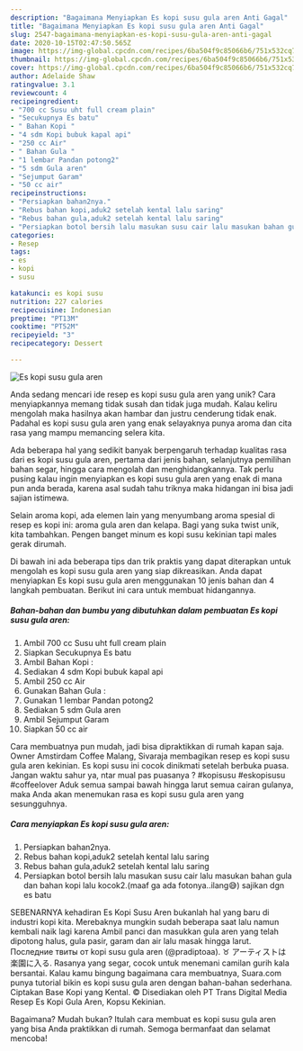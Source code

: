```yaml
---
description: "Bagaimana Menyiapkan Es kopi susu gula aren Anti Gagal"
title: "Bagaimana Menyiapkan Es kopi susu gula aren Anti Gagal"
slug: 2547-bagaimana-menyiapkan-es-kopi-susu-gula-aren-anti-gagal
date: 2020-10-15T02:47:50.565Z
image: https://img-global.cpcdn.com/recipes/6ba504f9c85066b6/751x532cq70/es-kopi-susu-gula-aren-foto-resep-utama.jpg
thumbnail: https://img-global.cpcdn.com/recipes/6ba504f9c85066b6/751x532cq70/es-kopi-susu-gula-aren-foto-resep-utama.jpg
cover: https://img-global.cpcdn.com/recipes/6ba504f9c85066b6/751x532cq70/es-kopi-susu-gula-aren-foto-resep-utama.jpg
author: Adelaide Shaw
ratingvalue: 3.1
reviewcount: 4
recipeingredient:
- "700 cc Susu uht full cream plain"
- "Secukupnya Es batu"
- " Bahan Kopi "
- "4 sdm Kopi bubuk kapal api"
- "250 cc Air"
- " Bahan Gula "
- "1 lembar Pandan potong2"
- "5 sdm Gula aren"
- "Sejumput Garam"
- "50 cc air"
recipeinstructions:
- "Persiapkan bahan2nya."
- "Rebus bahan kopi,aduk2 setelah kental lalu saring"
- "Rebus bahan gula,aduk2 setelah kental lalu saring"
- "Persiapkan botol bersih lalu masukan susu cair lalu masukan bahan gula dan bahan kopi lalu kocok2.(maaf ga ada fotonya..ilang😅) sajikan dgn es batu"
categories:
- Resep
tags:
- es
- kopi
- susu

katakunci: es kopi susu 
nutrition: 227 calories
recipecuisine: Indonesian
preptime: "PT13M"
cooktime: "PT52M"
recipeyield: "3"
recipecategory: Dessert

---
```



![Es kopi susu gula aren](https://img-global.cpcdn.com/recipes/6ba504f9c85066b6/751x532cq70/es-kopi-susu-gula-aren-foto-resep-utama.jpg)

Anda sedang mencari ide resep es kopi susu gula aren yang unik? Cara menyiapkannya memang tidak susah dan tidak juga mudah. Kalau keliru mengolah maka hasilnya akan hambar dan justru cenderung tidak enak. Padahal es kopi susu gula aren yang enak selayaknya punya aroma dan cita rasa yang mampu memancing selera kita.

Ada beberapa hal yang sedikit banyak berpengaruh terhadap kualitas rasa dari es kopi susu gula aren, pertama dari jenis bahan, selanjutnya pemilihan bahan segar, hingga cara mengolah dan menghidangkannya. Tak perlu pusing kalau ingin menyiapkan es kopi susu gula aren yang enak di mana pun anda berada, karena asal sudah tahu triknya maka hidangan ini bisa jadi sajian istimewa.

Selain aroma kopi, ada elemen lain yang menyumbang aroma spesial di resep es kopi ini: aroma gula aren dan kelapa. Bagi yang suka twist unik, kita tambahkan. Pengen banget minum es kopi susu kekinian tapi males gerak dirumah.


Di bawah ini ada beberapa tips dan trik praktis yang dapat diterapkan untuk mengolah es kopi susu gula aren yang siap dikreasikan. Anda dapat menyiapkan Es kopi susu gula aren menggunakan 10 jenis bahan dan 4 langkah pembuatan. Berikut ini cara untuk membuat hidangannya.

<!--inarticleads1-->

##### Bahan-bahan dan bumbu yang dibutuhkan dalam pembuatan Es kopi susu gula aren:

1. Ambil 700 cc Susu uht full cream plain
1. Siapkan Secukupnya Es batu
1. Ambil  Bahan Kopi :
1. Sediakan 4 sdm Kopi bubuk kapal api
1. Ambil 250 cc Air
1. Gunakan  Bahan Gula :
1. Gunakan 1 lembar Pandan potong2
1. Sediakan 5 sdm Gula aren
1. Ambil Sejumput Garam
1. Siapkan 50 cc air


Cara membuatnya pun mudah, jadi bisa dipraktikkan di rumah kapan saja. Owner Amstirdam Coffee Malang, Sivaraja membagikan resep es kopi susu gula aren kekinian. Es kopi susu ini cocok dinikmati setelah berbuka puasa. Jangan waktu sahur ya, ntar mual pas puasanya ? #kopisusu #eskopisusu #coffeelover Aduk semua sampai bawah hingga larut semua cairan gulanya, maka Anda akan menemukan rasa es kopi susu gula aren yang sesungguhnya. 

<!--inarticleads2-->

##### Cara menyiapkan Es kopi susu gula aren:

1. Persiapkan bahan2nya.
1. Rebus bahan kopi,aduk2 setelah kental lalu saring
1. Rebus bahan gula,aduk2 setelah kental lalu saring
1. Persiapkan botol bersih lalu masukan susu cair lalu masukan bahan gula dan bahan kopi lalu kocok2.(maaf ga ada fotonya..ilang😅) sajikan dgn es batu


SEBENARNYA kehadiran Es Kopi Susu Aren bukanlah hal yang baru di industri kopi kita. Merebaknya mungkin sudah beberapa saat lalu namun kembali naik lagi karena Ambil panci dan masukkan gula aren yang telah dipotong halus, gula pasir, garam dan air lalu masak hingga larut. Последние твиты от kopi susu gula aren (@pradiptoaa). ♉ アーティストは楽園に入る. Rasanya yang segar, cocok untuk menemani camilan gurih kala bersantai. Kalau kamu bingung bagaimana cara membuatnya, Suara.com punya tutorial bikin es kopi susu gula aren dengan bahan-bahan sederhana. Ciptakan Base Kopi yang Kental. © Disediakan oleh PT Trans Digital Media Resep Es Kopi Gula Aren, Kopsu Kekinian. 

Bagaimana? Mudah bukan? Itulah cara membuat es kopi susu gula aren yang bisa Anda praktikkan di rumah. Semoga bermanfaat dan selamat mencoba!
